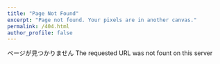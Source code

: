 ```yaml
---
title: "Page Not Found"
excerpt: "Page not found. Your pixels are in another canvas."
permalink: /404.html
author_profile: false
---
```


ページが見つかりません
The requested URL was not fount on this server

<script>
  var GOOG_FIXURL_LANG = 'en';
  var GOOG_FIXURL_SITE = '{{ site.url }}'
</script>
<script src="https://linkhelp.clients.google.com/tbproxy/lh/wm/fixurl.js">
</script>